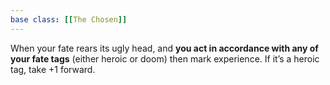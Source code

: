 ```yaml
---
base class: [[The Chosen]]
---
```

When your fate rears its ugly head, and **you act in accordance with any of your fate tags** (either heroic or doom) then mark experience. If it’s a heroic tag, take +1 forward.